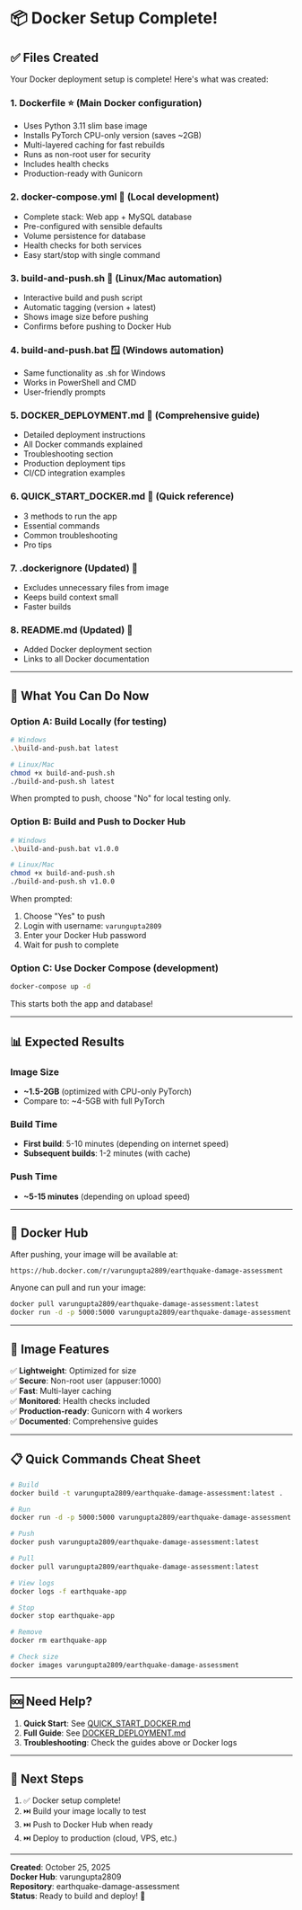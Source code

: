 # 📦 Docker Setup Complete!

## ✅ Files Created

Your Docker deployment setup is complete! Here's what was created:

### 1. **Dockerfile** ⭐ (Main Docker configuration)
   - Uses Python 3.11 slim base image
   - Installs PyTorch CPU-only version (saves ~2GB)
   - Multi-layered caching for fast rebuilds
   - Runs as non-root user for security
   - Includes health checks
   - Production-ready with Gunicorn

### 2. **docker-compose.yml** 🐳 (Local development)
   - Complete stack: Web app + MySQL database
   - Pre-configured with sensible defaults
   - Volume persistence for database
   - Health checks for both services
   - Easy start/stop with single command

### 3. **build-and-push.sh** 🐧 (Linux/Mac automation)
   - Interactive build and push script
   - Automatic tagging (version + latest)
   - Shows image size before pushing
   - Confirms before pushing to Docker Hub

### 4. **build-and-push.bat** 🪟 (Windows automation)
   - Same functionality as .sh for Windows
   - Works in PowerShell and CMD
   - User-friendly prompts

### 5. **DOCKER_DEPLOYMENT.md** 📖 (Comprehensive guide)
   - Detailed deployment instructions
   - All Docker commands explained
   - Troubleshooting section
   - Production deployment tips
   - CI/CD integration examples

### 6. **QUICK_START_DOCKER.md** 🚀 (Quick reference)
   - 3 methods to run the app
   - Essential commands
   - Common troubleshooting
   - Pro tips

### 7. **.dockerignore** (Updated) 🚫
   - Excludes unnecessary files from image
   - Keeps build context small
   - Faster builds

### 8. **README.md** (Updated) 📝
   - Added Docker deployment section
   - Links to all Docker documentation

---

## 🎯 What You Can Do Now

### Option A: Build Locally (for testing)

```bash
# Windows
.\build-and-push.bat latest

# Linux/Mac
chmod +x build-and-push.sh
./build-and-push.sh latest
```

When prompted to push, choose "No" for local testing only.

### Option B: Build and Push to Docker Hub

```bash
# Windows
.\build-and-push.bat v1.0.0

# Linux/Mac
chmod +x build-and-push.sh
./build-and-push.sh v1.0.0
```

When prompted:
1. Choose "Yes" to push
2. Login with username: `varungupta2809`
3. Enter your Docker Hub password
4. Wait for push to complete

### Option C: Use Docker Compose (development)

```bash
docker-compose up -d
```

This starts both the app and database!

---

## 📊 Expected Results

### Image Size
- **~1.5-2GB** (optimized with CPU-only PyTorch)
- Compare to: ~4-5GB with full PyTorch

### Build Time
- **First build**: 5-10 minutes (depending on internet speed)
- **Subsequent builds**: 1-2 minutes (with cache)

### Push Time
- **~5-15 minutes** (depending on upload speed)

---

## 🔗 Docker Hub

After pushing, your image will be available at:
```
https://hub.docker.com/r/varungupta2809/earthquake-damage-assessment
```

Anyone can pull and run your image:
```bash
docker pull varungupta2809/earthquake-damage-assessment:latest
docker run -d -p 5000:5000 varungupta2809/earthquake-damage-assessment:latest
```

---

## 🎨 Image Features

✅ **Lightweight**: Optimized for size  
✅ **Secure**: Non-root user (appuser:1000)  
✅ **Fast**: Multi-layer caching  
✅ **Monitored**: Health checks included  
✅ **Production-ready**: Gunicorn with 4 workers  
✅ **Documented**: Comprehensive guides  

---

## 📋 Quick Commands Cheat Sheet

```bash
# Build
docker build -t varungupta2809/earthquake-damage-assessment:latest .

# Run
docker run -d -p 5000:5000 varungupta2809/earthquake-damage-assessment:latest

# Push
docker push varungupta2809/earthquake-damage-assessment:latest

# Pull
docker pull varungupta2809/earthquake-damage-assessment:latest

# View logs
docker logs -f earthquake-app

# Stop
docker stop earthquake-app

# Remove
docker rm earthquake-app

# Check size
docker images varungupta2809/earthquake-damage-assessment
```

---

## 🆘 Need Help?

1. **Quick Start**: See [QUICK_START_DOCKER.md](QUICK_START_DOCKER.md)
2. **Full Guide**: See [DOCKER_DEPLOYMENT.md](DOCKER_DEPLOYMENT.md)
3. **Troubleshooting**: Check the guides above or Docker logs

---

## 🚀 Next Steps

1. ✅ Docker setup complete!
2. ⏭️ Build your image locally to test
3. ⏭️ Push to Docker Hub when ready
4. ⏭️ Deploy to production (cloud, VPS, etc.)

---

**Created**: October 25, 2025  
**Docker Hub**: varungupta2809  
**Repository**: earthquake-damage-assessment  
**Status**: Ready to build and deploy! 🎉

